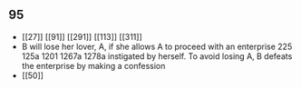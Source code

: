 ## 95
- [[27]] [[91]] [[291]] [[113]] [[311]] 
- B will lose her lover, A, if she allows A to proceed with an enterprise 225 125a 1201 1267a 1278a instigated by herself. To avoid losing A, B defeats the enterprise by making a confession
- [[50]] 

